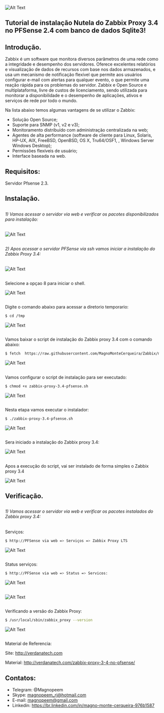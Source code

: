 
![Alt Text](https://github.com/MagnoMonteCerqueira/Zabbix/blob/master/Zabbix_3.4/src/img/PFsense/zabbix-3.4-pfsense.png)

##                                      Tutorial de instalação Nutela do Zabbix Proxy 3.4 no PFSense 2.4 com banco de dados Sqlite3!


## Introdução.

Zabbix é um software que monitora diversos parâmetros de uma rede como a integridade e desempenho dos servidores. Oferece excelentes relatórios e visualização de dados de recursos com base nos dados armazenados, e usa um mecanismo de notificação flexível que permite aos usuários configurar e-mail com alertas para qualquer evento, o que permite uma reação rápida para os problemas do servidor.
Zabbix e Open Source e multiplataforma, livre de custos de licenciamento, sendo utilizada para monitorar a disponibilidade e o desempenho de aplicações, ativos e serviços de rede por todo o mundo.

Na lista abaixo temos algumas vantagens de se utilizar o Zabbix:

* Solução Open Source;
* Suporte para SNMP (v1, v2 e v3);
* Monitoramento distribuído com administração centralizada na web;
* Agentes de alta performance (software de cliente para Linux, Solaris, HP-UX, AIX, FreeBSD, OpenBSD, OS X, Tru64/OSF1, , Windows Server Windows Desktop);
* Permissões flexíveis de usuário;
* Interface baseada na web.


## Requisitos:
Servidor Pfsense 2.3.

## Instalação.

##
###### 1)  Vamos acessar o servidor via web e verificar os pacotes disponibilizados para instalação:

![Alt Text](https://github.com/MagnoMonteCerqueira/Zabbix/blob/master/Zabbix_3.4/src/img/PFsense/zabbix-proxy-3.4-pfsense-01.PNG)

##
###### 2)  Apos acessar o servidor PFSense via ssh vamos iniciar a instalação do Zabbix Proxy 3.4:

![Alt Text](https://github.com/MagnoMonteCerqueira/Zabbix/blob/master/Zabbix_3.4/src/img/PFsense/zabbix-proxy-3.4-pfsense-02.PNG)
##

Selecione a opçao 8 para iniciar o shell.

![Alt Text](https://github.com/MagnoMonteCerqueira/Zabbix/blob/master/Zabbix_3.4/src/img/PFsense/zabbix-proxy-3.4-pfsense-03.PNG)
##

Digite o comando abaixo para acessar a diretorio temporario:

```sh
$ cd /tmp
```
![Alt Text](https://github.com/MagnoMonteCerqueira/Zabbix/blob/master/Zabbix_3.4/src/img/PFsense/zabbix-proxy-3.4-pfsense-04.PNG)
##


Vamos baixar o script de instalação do Zabbix proxy 3.4 com o comando abaixo:
```sh
$ fetch  https://raw.githubusercontent.com/MagnoMonteCerqueira/Zabbix/master/Dicas_e_Truques/Zabbix_Proxy/Instalacao_3.4/FreeBSD/Arquivos/zabbix-proxy-3.4-pfsense.sh
```
![Alt Text](https://github.com/MagnoMonteCerqueira/Zabbix/blob/master/Zabbix_3.4/src/img/PFsense/zabbix-proxy-3.4-pfsense-05.PNG)
##


Vamos configurar o script de instalação para ser executado:
```sh
$ chmod +x zabbix-proxy-3.4-pfsense.sh
```
![Alt Text](https://github.com/MagnoMonteCerqueira/Zabbix/blob/master/Zabbix_3.4/src/img/PFsense/zabbix-proxy-3.4-pfsense-06.PNG)
##



Nesta etapa vamos executar o instalador:
```sh
$ ./zabbix-proxy-3.4-pfsense.sh
```
![Alt Text](https://github.com/MagnoMonteCerqueira/Zabbix/blob/master/Zabbix_3.4/src/img/PFsense/zabbix-proxy-3.4-pfsense-07.PNG)
##

Sera iniciado a instalação do Zabbix proxy 3.4:

![Alt Text](https://github.com/MagnoMonteCerqueira/Zabbix/blob/master/Zabbix_3.4/src/img/PFsense/zabbix-proxy-3.4-pfsense-08.PNG)
##

Apos a execução do script, vai ser instalado de forma simples o Zabbix proxy 3.4 

![Alt Text](https://github.com/MagnoMonteCerqueira/Zabbix/blob/master/Zabbix_3.4/src/img/PFsense/zabbix-proxy-3.4-pfsense-09.PNG)
##


## Verificação.

##
###### 1)  Vamos acessar o servidor via web e verificar os pacotes instalados do Zabbix proxy 3.4:

Serviços:

```sh
$ http://PFSense via web => Serviços => Zabbix Proxy LTS
```

![Alt Text](https://github.com/MagnoMonteCerqueira/Zabbix/blob/master/Zabbix_3.4/src/img/PFsense/zabbix-proxy-3.4-pfsense-10.PNG)
##

Status serviços:

```sh
$ http://PFSense via web => Status => Servicos:
```

![Alt Text](https://github.com/MagnoMonteCerqueira/Zabbix/blob/master/Zabbix_3.4/src/img/PFsense/zabbix-proxy-3.4-pfsense-11.PNG)
##
![Alt Text](https://github.com/MagnoMonteCerqueira/Zabbix/blob/master/Zabbix_3.4/src/img/PFsense/zabbix-proxy-3.4-pfsense-12.PNG)
##
Verificando a versão do Zabbix Proxy:

```sh
$ /usr/local/sbin/zabbix_proxy --version
```
![Alt Text](https://github.com/MagnoMonteCerqueira/Zabbix/blob/master/Zabbix_3.4/src/img/PFsense/zabbix-proxy-3.4-pfsense-13.PNG)
##



Material de Referencia:

Site: http://verdanatech.com

Material: http://verdanatech.com/zabbix-proxy-3-4-no-pfsense/

##

## Contatos:


* Telegram: @Magnopeem
* Skype: magnopeem_rj@hotmail.com
* E-mail: magnopeem@gmail.com
* Linkedin: https://br.linkedin.com/in/magno-monte-cerqueira-976b1587

